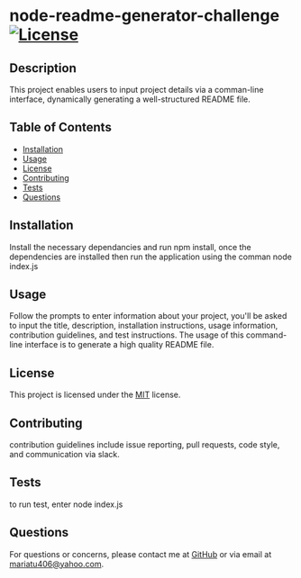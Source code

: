# node-readme-generator-challenge [![License](https://img.shields.io/badge/License-MIT-blue.svg)](https://opensource.org/licenses/MIT)

## Description
This project enables users to input project details via a comman-line interface, dynamically generating a well-structured README file.

## Table of Contents
- [Installation](#installation)
- [Usage](#usage)
- [License](#license)
- [Contributing](#contributing)
- [Tests](#tests)
- [Questions](#questions)

## Installation
Install the necessary dependancies and run npm install, once the dependencies are installed then run the application using the comman node index.js

## Usage
Follow the prompts to enter information about your project, you'll be asked to input the title, description, installation instructions, usage information, contribution guidelines, and test instructions. The usage of this command-line interface is to generate a high quality README file.

## License

This project is licensed under the [MIT]([License](https://opensource.org/licenses/MIT)) license.

## Contributing
contribution guidelines include issue reporting, pull requests, code style, and communication via slack. 

## Tests
to run test, enter node index.js

## Questions
For questions or concerns, please contact me at [GitHub](https://github.com/Mb739132) or via email at mariatu406@yahoo.com.